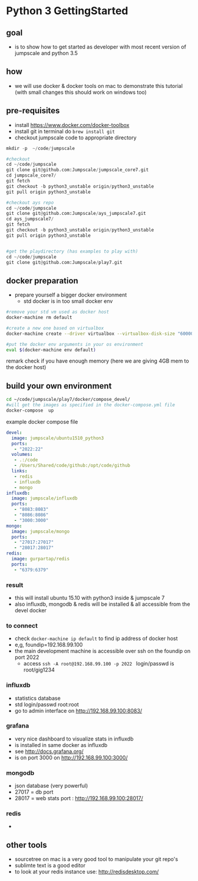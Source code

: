 # Python 3 GettingStarted

## goal 

- is to show how to get started as developer with most recent version of jumpscale and python 3.5


## how

- we will use docker & docker tools on mac to demonstrate this tutorial (with small changes this should work on windows too)


## pre-requisites

- install https://www.docker.com/docker-toolbox
- install git in terminal do ```brew install git```
- checkout jumpscale code to appropriate directory

```python
mkdir -p  ~/code/jumpscale

#checkout
cd ~/code/jumpscale
git clone git@github.com:Jumpscale/jumpscale_core7.git
cd jumpscale_core7/
git fetch
git checkout -b python3_unstable origin/python3_unstable
git pull origin python3_unstable

#checkout ays repo
cd ~/code/jumpscale
git clone git@github.com:Jumpscale/ays_jumpscale7.git
cd ays_jumpscale7/
git fetch
git checkout -b python3_unstable origin/python3_unstable
git pull origin python3_unstable


#get the playdirectory (has examples to play with)
cd ~/code/jumpscale
git clone git@github.com:Jumpscale/play7.git

```

## docker preparation

- prepare yourself a bigger docker environment
    - std docker is in too small docker env  

```bash
#remove your std vm used as docker host
docker-machine rm default

#create a new one based on virtualbox
docker-machine create --driver virtualbox --virtualbox-disk-size "60000" --virtualbox-cpu-count "2" --virtualbox-memory "4000" default

#put the docker env arguments in your os environment
eval $(docker-machine env default)

```

remark check if you have enough memory (here we are giving 4GB mem to the docker host)


## build your own environment

```bash
cd ~/code/jumpscale/play7/docker/compose_devel/
#will get the images as specified in the docker-compose.yml file
docker-compose  up

```

example docker compose file

```yaml
devel:
  image: jumpscale/ubuntu1510_python3
  ports:
   - "2022:22"
  volumes:
   - .:/code
   - /Users/Shared/code/github:/opt/code/github
  links:
   - redis
   - influxdb
   - mongo
influxdb:
  image: jumpscale/influxdb  
  ports:
   - "8083:8083"
   - "8086:8086"
   - "3000:3000"
mongo:
  image: jumpscale/mongo
  ports:
   - "27017:27017"
   - "28017:28017"
redis:
  image: gurpartap/redis
  ports:
   - "6379:6379"
```

### result
- this will install ubuntu 15.10 with python3 inside & jumpscale 7
- also influxdb, mongodb & redis will be installed & all accessible from the devel docker

### to connect
- check ```docker-machine ip default``` to find ip address of docker host
- e,g, foundip=192.168.99.100
- the main development machine is accessible over ssh on the foundip on port 2022
    - access ```ssh -A root@192.168.99.100 -p 2022 ``` login/passwd is root/gig1234

### influxdb
- statistics database
- std login/passwd root:root
- go to admin interface on http://192.168.99.100:8083/

### grafana
- very nice dashboard to visualize stats in influxdb
- is installed in same docker as influxdb
- see http://docs.grafana.org/
- is on port 3000  on http://192.168.99.100:3000/

### mongodb
- json database (very powerful)
- 27017 = db port
- 28017 = web stats port : http://192.168.99.100:28017/

### redis
- 



## other tools

- sourcetree on mac is a very good tool to manipulate your git repo's
- sublimte text is a good editor
- to look at your redis instance use: http://redisdesktop.com/
